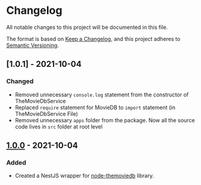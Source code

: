 # Changelog

All notable changes to this project will be documented in this file.

The format is based on [Keep a Changelog](https://keepachangelog.com/en/1.0.0/),
and this project adheres to [Semantic Versioning](https://semver.org/spec/v2.0.0.html).

## [1.0.1] - 2021-10-04

### Changed

- Removed unnecessary `console.log` statement from the constructor of TheMovieDbService
- Replaced `require` statement for MovieDB to `import` statement (in TheMovieDbService File)
- Removed unnecessary `apps` folder from the package. Now all the source code lives in `src` folder at root level

## [1.0.0] - 2021-10-04

### Added

- Created a NestJS wrapper for [node-themoviedb](https://www.npmjs.com/package/node-themoviedb) library.

[1.0.0]: https://github.com/harshPPatel/nestjs-themoviedb-api/releases/tag/v1.0.0

